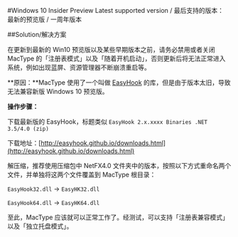 #Windows 10 Insider Preview
Latest supported version / 最后支持的版本： 最新的预览版 / 一周年版本

##Solution/解决方案

在更新到最新的 Win10 预览版以及某些早期版本之前，请务必禁用或者关闭 MacType 的「注册表模式」以及「随着开机启动」，否则更新后将无法正常进入系统，例如出现蓝屏、资源管理器不断崩溃重启等。

**原因：**MacType 使用了一个叫做 [EasyHook](http://easyhook.github.io/index.html) 的库，但是由于版本太旧，导致无法兼容新版 Windows 10 预览版。

**操作步骤：**

下载最新版的 EasyHook，标题类似 `EasyHook 2.x.xxxx Binaries .NET 3.5/4.0 (zip)`

下载地址：[http://easyhook.github.io/downloads.html](http://easyhook.github.io/downloads.html)


解压缩，推荐使用压缩包中 NetFX4.0 文件夹中的版本，按照以下方式重命名两个文件，并单独将这两个文件覆盖到 MacType 根目录：

`EasyHook32.dll` → `EasyHK32.dll`

`EasyHook64.dll` → `EasyHK64.dll`

至此，MacType 应该就可以正常工作了。经测试，可以支持「注册表兼容模式」以及「独立托盘模式」。
